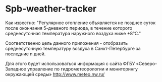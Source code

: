 # Spb-weather-tracker

Как известно:
"Регулярное отопление объявляется не позднее суток после окончания 5-дневного периода, в течение которого среднесуточная температура наружного воздуха ниже +8°С."

Соответственно цель данного приложения - отобразить среднесуточную температуру воздуха в Санкт-Петербурге за последние n дней.

Для этого будет использоваться информация с сайта ФГБУ «Северо-Западное управление по гидрометеорологии и мониторингу окружающей среды» 
http://www.meteo.nw.ru/
